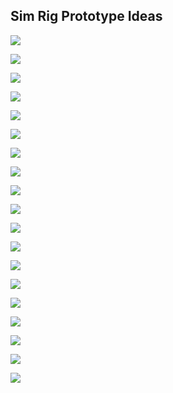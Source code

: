 ## Sim Rig Prototype Ideas




![](img/sim2.webp)

![](img/Formula-Simulator-Cool-Performance.webp)

![](img/sim3.webp)

![](img/sim1.png)


![](img/GT-F1-front.webp)

![](img/F1-above.webp)


![](img/GT1.webp)

![](img/GT4.webp)



![](img/download.png)

![](img/15415919104_a0a5d24f73_o.jpg)

![](img/F1-GT-Simple-CutOuts-SheetStock_1024x1024.webp)

![](img/OSR-Fanatec-Wood-PedalBox-Inverted_1024x1024.webp)

![](img/PedalMount-Adjustable_1024x1024.webp)

![](img/UntitledProject21_1024x1024.webp)

![](img/UntitledProject22_1024x1024.webp)

![](img/UntitledProject93_1024x1024.webp)

![](img/TR80-NWMA-WM4.2_900x.webp)

![](img/TR80-PBPL.1_900x.webp)

![](img/TR80-PBPL.4_900x.webp)








